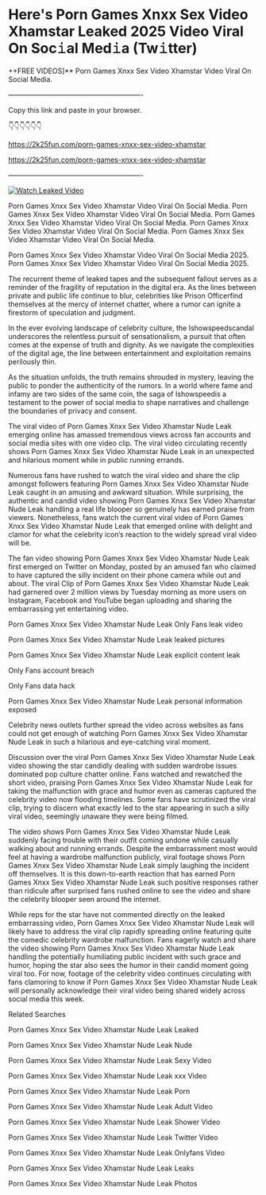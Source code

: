 # Here's Porn Games Xnxx Sex Video Xhamstar Leaked 2025 Video Viral On Soc𝚒al Med𝚒a (Tw𝚒tter)

++FREE VIDEOS]** Porn Games Xnxx Sex Video Xhamstar Video Viral On Social Media.

———————————————————-

Copy this link and paste in your browser.

👇👇👇👇👇👇

https://2k25fun.com/porn-games-xnxx-sex-video-xhamstar

https://2k25fun.com/porn-games-xnxx-sex-video-xhamstar

———————————————————-

[![Watch Leaked Video](https://miro.medium.com/v2/resize:fit:828/format:webp/1*cilzJN44JGOrTw9NJCrNHA.gif "Watch Leaked Video")](https://2k25fun.com/porn-games-xnxx-sex-video-xhamstar)

Porn Games Xnxx Sex Video Xhamstar Video Viral On Social Media. Porn Games Xnxx Sex Video Xhamstar Video Viral On Social Media. Porn Games Xnxx Sex Video Xhamstar Video Viral On Social Media. Porn Games Xnxx Sex Video Xhamstar Video Viral On Social Media. Porn Games Xnxx Sex Video Xhamstar Video Viral On Social Media.

Porn Games Xnxx Sex Video Xhamstar Video Viral On Social Media 2025. Porn Games Xnxx Sex Video Xhamstar Video Viral On Social Media 2025.

The recurrent theme of leaked tapes and the subsequent fallout serves as a reminder of the fragility of reputation in the digital era. As the lines between private and public life continue to blur, celebrities like Prison Officerfind themselves at the mercy of internet chatter, where a rumor can ignite a firestorm of speculation and judgment.

In the ever evolving landscape of celebrity culture, the Ishowspeedscandal underscores the relentless pursuit of sensationalism, a pursuit that often comes at the expense of truth and dignity. As we navigate the complexities of the digital age, the line between entertainment and exploitation remains perilously thin.

As the situation unfolds, the truth remains shrouded in mystery, leaving the public to ponder the authenticity of the rumors. In a world where fame and infamy are two sides of the same coin, the saga of Ishowspeedis a testament to the power of social media to shape narratives and challenge the boundaries of privacy and consent.

The viral video of Porn Games Xnxx Sex Video Xhamstar Nude Leak emerging online has amassed tremendous views across fan accounts and social media sites with one video clip. The viral video circulating recently shows Porn Games Xnxx Sex Video Xhamstar Nude Leak in an unexpected and hilarious moment while in public running errands.

Numerous fans have rushed to watch the viral video and share the clip amongst followers featuring Porn Games Xnxx Sex Video Xhamstar Nude Leak caught in an amusing and awkward situation. While surprising, the authentic and candid video showing Porn Games Xnxx Sex Video Xhamstar Nude Leak handling a real life blooper so genuinely has earned praise from viewers. Nonetheless, fans watch the current viral video of Porn Games Xnxx Sex Video Xhamstar Nude Leak that emerged online with delight and clamor for what the celebrity icon’s reaction to the widely spread viral video will be.

The fan video showing Porn Games Xnxx Sex Video Xhamstar Nude Leak first emerged on Twitter on Monday, posted by an amused fan who claimed to have captured the silly incident on their phone camera while out and about. The viral Clip of Porn Games Xnxx Sex Video Xhamstar Nude Leak had garnered over 2 million views by Tuesday morning as more users on Instagram, Facebook and YouTube began uploading and sharing the embarrassing yet entertaining video.

Porn Games Xnxx Sex Video Xhamstar Nude Leak Only Fans leak video

Porn Games Xnxx Sex Video Xhamstar Nude Leak leaked pictures

Porn Games Xnxx Sex Video Xhamstar Nude Leak explicit content leak

Only Fans account breach

Only Fans data hack

Porn Games Xnxx Sex Video Xhamstar Nude Leak personal information exposed

Celebrity news outlets further spread the video across websites as fans could not get enough of watching Porn Games Xnxx Sex Video Xhamstar Nude Leak in such a hilarious and eye-catching viral moment.

Discussion over the viral Porn Games Xnxx Sex Video Xhamstar Nude Leak video showing the star candidly dealing with sudden wardrobe issues dominated pop culture chatter online. Fans watched and rewatched the short video, praising Porn Games Xnxx Sex Video Xhamstar Nude Leak for taking the malfunction with grace and humor even as cameras captured the celebrity video now flooding timelines. Some fans have scrutinized the viral clip, trying to discern what exactly led to the star appearing in such a silly viral video, seemingly unaware they were being filmed.

The video shows Porn Games Xnxx Sex Video Xhamstar Nude Leak suddenly facing trouble with their outfit coming undone while casually walking about and running errands. Despite the embarrassment most would feel at having a wardrobe malfunction publicly, viral footage shows Porn Games Xnxx Sex Video Xhamstar Nude Leak simply laughing the incident off themselves. It is this down-to-earth reaction that has earned Porn Games Xnxx Sex Video Xhamstar Nude Leak such positive responses rather than ridicule after surprised fans rushed online to see the video and share the celebrity blooper seen around the internet.

While reps for the star have not commented directly on the leaked embarrassing video, Porn Games Xnxx Sex Video Xhamstar Nude Leak will likely have to address the viral clip rapidly spreading online featuring quite the comedic celebrity wardrobe malfunction. Fans eagerly watch and share the video showing Porn Games Xnxx Sex Video Xhamstar Nude Leak handling the potentially humiliating public incident with such grace and humor, hoping the star also sees the humor in their candid moment going viral too. For now, footage of the celebrity video continues circulating with fans clamoring to know if Porn Games Xnxx Sex Video Xhamstar Nude Leak will personally acknowledge their viral video being shared widely across social media this week.

Related Searches

Porn Games Xnxx Sex Video Xhamstar Nude Leak Leaked

Porn Games Xnxx Sex Video Xhamstar Nude Leak Nude

Porn Games Xnxx Sex Video Xhamstar Nude Leak Sexy Video

Porn Games Xnxx Sex Video Xhamstar Nude Leak xxx Video

Porn Games Xnxx Sex Video Xhamstar Nude Leak Porn

Porn Games Xnxx Sex Video Xhamstar Nude Leak Adult Video

Porn Games Xnxx Sex Video Xhamstar Nude Leak Shower Video

Porn Games Xnxx Sex Video Xhamstar Nude Leak Twitter Video

Porn Games Xnxx Sex Video Xhamstar Nude Leak Onlyfans Video

Porn Games Xnxx Sex Video Xhamstar Nude Leak Leaks

Porn Games Xnxx Sex Video Xhamstar Nude Leak Photos